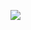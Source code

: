![]("https://user-images.githubusercontent.com/79301060/134289759-09df3db7-0163-4c56-8792-b78f8588e34c.mov")
